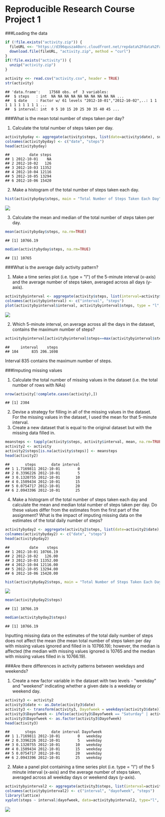 # Reproducible Research Course Project 1

###Loading the data

```r
if (!file.exists("activity.zip")) {
  fileURL <<- "https://d396qusza40orc.cloudfront.net/repdata%2Fdata%2Factivity.zip"
  download.file(fileURL, "activity.zip", method = "curl")
}
if(!file.exists("activity")) {
  unzip("activity.zip")
}

activity <<- read.csv("activity.csv", header = TRUE)
str(activity)
```

```
## 'data.frame':	17568 obs. of  3 variables:
##  $ steps   : int  NA NA NA NA NA NA NA NA NA NA ...
##  $ date    : Factor w/ 61 levels "2012-10-01","2012-10-02",..: 1 1 1 1 1 1 1 1 1 1 ...
##  $ interval: int  0 5 10 15 20 25 30 35 40 45 ...
```
###What is the mean total number of steps taken per day? 
1. Calculate the total number of steps taken per day.

```r
activitybyday <- aggregate(activity$steps, list(date=activity$date), sum)
colnames(activitybyday) <- c("date", "steps")
head(activitybyday)
```

```
##         date steps
## 1 2012-10-01    NA
## 2 2012-10-02   126
## 3 2012-10-03 11352
## 4 2012-10-04 12116
## 5 2012-10-05 13294
## 6 2012-10-06 15420
```
2. Make a histogram of the total number of steps taken each day. 

```r
hist(activitybyday$steps, main = "Total Number of Steps Taken Each Day", xlab = "Steps", breaks=10)
```

![](Course_Project_1_files/figure-html/unnamed-chunk-3-1.png)




3. Calculate the mean and median of the total number of steps taken per day. 

```r
mean(activitybyday$steps, na.rm=TRUE)
```

```
## [1] 10766.19
```

```r
median(activitybyday$steps, na.rm=TRUE)
```

```
## [1] 10765
```
###What is the average daily activity pattern? 
1. Make a time series plot (i.e. type = "l") of the 5-minute interval (x-axis) and the average number of steps taken, averaged across all days (y-axis).

```r
activitybyinterval <- aggregate(activity$steps, list(interval=activity$interval), mean, na.rm=TRUE)
colnames(activitybyinterval) <- c("interval", "steps")
plot(activitybyinterval$interval, activitybyinterval$steps, type = "l", xlab = "5-min interval", ylab = "Average number of steps taken")
```

![](Course_Project_1_files/figure-html/unnamed-chunk-5-1.png)




2. Which 5-minute interval, on average across all the days in the dataset, contains the maximum number of steps? 

```r
activitybyinterval[activitybyinterval$steps==max(activitybyinterval$steps), ]
```

```
##     interval    steps
## 104      835 206.1698
```
Interval 835 contains the maximum number of steps.   

###Imputing missing values
1. Calculate the total number of missing values in the dataset (i.e. the total number of rows with NAs)

```r
nrow(activity[!complete.cases(activity),])
```

```
## [1] 2304
```
2. Devise a strategy for filling in all of the missing values in the dataset.  
For the missing values in the dataset, I used the mean for that 5-minute interval.  
3. Create a new dataset that is equal to the original dataset but with the missing data filled in.

```r
meansteps <- tapply(activity$steps, activity$interval, mean, na.rm=TRUE)
activity2 <- activity
activity2$steps[is.na(activity$steps)] <- meansteps
head(activity2)
```

```
##       steps       date interval
## 1 1.7169811 2012-10-01        0
## 2 0.3396226 2012-10-01        5
## 3 0.1320755 2012-10-01       10
## 4 0.1509434 2012-10-01       15
## 5 0.0754717 2012-10-01       20
## 6 2.0943396 2012-10-01       25
```
4. Make a histogram of the total number of steps taken each day and calculate the mean and median total number of steps taken per day. Do these values differ from the estimates from the first part of the assignment? What is the impact of imputing missing data on the estimates of the total daily number of steps?  

```r
activitybyday2 <- aggregate(activity2$steps, list(date=activity2$date), sum)
colnames(activitybyday2) <- c("date", "steps")
head(activitybyday2)
```

```
##         date    steps
## 1 2012-10-01 10766.19
## 2 2012-10-02   126.00
## 3 2012-10-03 11352.00
## 4 2012-10-04 12116.00
## 5 2012-10-05 13294.00
## 6 2012-10-06 15420.00
```

```r
hist(activitybyday2$steps, main = "Total Number of Steps Taken Each Day", xlab = "Steps", breaks=10)
```

![](Course_Project_1_files/figure-html/unnamed-chunk-9-1.png)

```r
mean(activitybyday2$steps)
```

```
## [1] 10766.19
```

```r
median(activitybyday2$steps)
```

```
## [1] 10766.19
```
Inputting missing data on the estimates of the total daily number of steps does not affect the mean (the mean total number of steps taken per day with missing values ignored and filled in is 10766.19); however, the median is affected (the median with missing values ignored is 10765 and the median with missing values filled in is 10766.19).  

###Are there differences in activity patterns between weekdays and weekends? 
1. Create a new factor variable in the dataset with two levels - "weekday" and "weekend" indicating whether a given date is a weekday or weekend day. 

```r
activity3 <- activity2
activity3$date <- as.Date(activity3$date)
activity3 <- transform(activity3, Dayofweek = weekdays(activity3$date))
activity3$Dayofweek <- ifelse(activity3$Dayofweek == "Saturday" | activity3$Dayofweek == "Sunday", c("weekend"), c("weekday"))
activity3$Dayofweek <- as.factor(activity3$Dayofweek)
head(activity3)
```

```
##       steps       date interval Dayofweek
## 1 1.7169811 2012-10-01        0   weekday
## 2 0.3396226 2012-10-01        5   weekday
## 3 0.1320755 2012-10-01       10   weekday
## 4 0.1509434 2012-10-01       15   weekday
## 5 0.0754717 2012-10-01       20   weekday
## 6 2.0943396 2012-10-01       25   weekday
```
2. Make a panel plot containing a time series plot (i.e. type = "l") of the 5 minute interval (x-axis) and the average number of steps taken, averaged across all weekday days or weekend days (y-axis).

```r
activitybyinterval2 <- aggregate(activity3$steps, list(interval=activity3$interval, dayofweek=activity3$Dayofweek), mean)
colnames(activitybyinterval2) <- c("interval", "dayofweek", "steps")
library(lattice)
xyplot(steps ~ interval|dayofweek, data=activitybyinterval2, type="l", layout= c(1,2))
```

![](Course_Project_1_files/figure-html/unnamed-chunk-11-1.png)
